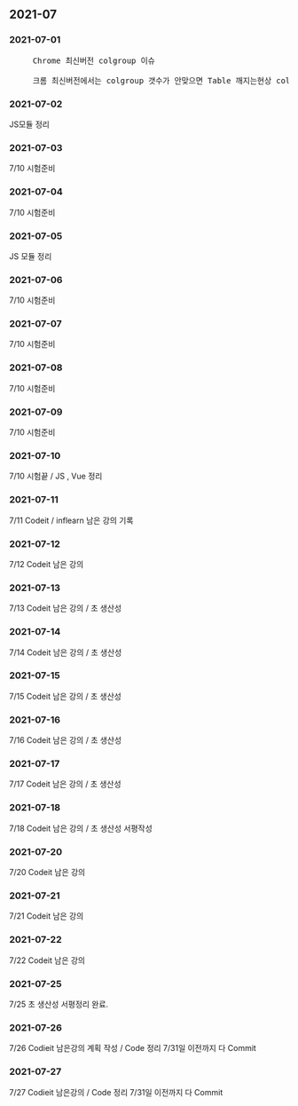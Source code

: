 ## 2021-07 

### 2021-07-01 
<pre>
     Chrome 최신버전 colgroup 이슈
     
     크롬 최신버전에서는 colgroup 갯수가 안맞으면 Table 깨지는현상 colgroup 갯수 맞춰줘야 정상적인 테이블모양을 볼수있다.
</pre>

### 2021-07-02 
JS모듈 정리

### 2021-07-03
7/10 시험준비 

### 2021-07-04
7/10 시험준비 

### 2021-07-05
JS 모듈 정리 

### 2021-07-06
7/10 시험준비 

### 2021-07-07
7/10 시험준비 

### 2021-07-08
7/10 시험준비 

### 2021-07-09
7/10 시험준비 

### 2021-07-10
7/10 시험끝 / JS , Vue 정리  

### 2021-07-11
7/11 Codeit / inflearn 남은 강의 기록  

### 2021-07-12
7/12 Codeit 남은 강의

### 2021-07-13
7/13 Codeit 남은 강의 / 초 생산성 

### 2021-07-14
7/14 Codeit 남은 강의 / 초 생산성  

### 2021-07-15
7/15 Codeit 남은 강의 / 초 생산성  

### 2021-07-16
7/16 Codeit 남은 강의 / 초 생산성  

### 2021-07-17
7/17 Codeit 남은 강의 / 초 생산성  

### 2021-07-18
7/18 Codeit 남은 강의 / 초 생산성 서평작성 

### 2021-07-20
7/20 Codeit 남은 강의 

### 2021-07-21
7/21 Codeit 남은 강의 

### 2021-07-22
7/22 Codeit 남은 강의 

### 2021-07-25
7/25 초 생산성 서평정리 완료. 

### 2021-07-26
7/26 Codieit 남은강의 계획 작성 / Code 정리 7/31일 이전까지 다 Commit 

### 2021-07-27
7/27 Codieit 남은강의 / Code 정리 7/31일 이전까지 다 Commit 
